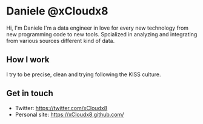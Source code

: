# Daniele @xCloudx8
Hi, I'm Daniele I'm a data engineer in love for every new technology from new programming code to new tools. Spcialized in analyzing and integrating from various sources different kind of data.

## How I work
I try to be precise, clean and trying following the KISS culture.

## Get in touch
- Twitter: https://twitter.com/xCloudx8
- Personal site: https://xCloudx8.github.com/
